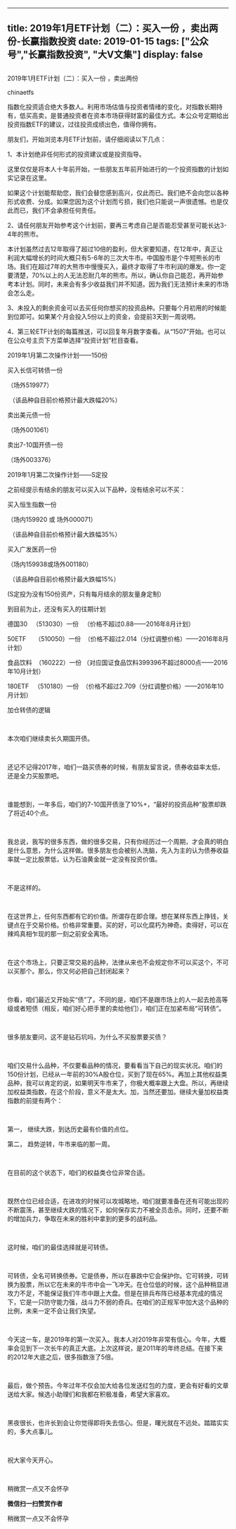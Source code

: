 
---
title:  2019年1月ETF计划（二）：买入一份 ，卖出两份-长赢指数投资
date: 2019-01-15
tags: ["公众号","长赢指数投资", "大V文集"]
display: false
---


## 



2019年1月ETF计划（二）：买入一份 ，卖出两份




chinaetfs




指数化投资适合绝大多数人。利用市场估值与投资者情绪的变化，对指数长期持有，低买高卖，是普通投资者在资本市场获得财富的最佳方式。本公众号定期给出投资指数ETF的建议，过往投资成绩出色，值得你拥有。




<mpvoice frameborder="0" class="res_iframe js_editor_audio audio_iframe place_audio_area" src="/cgi-bin/readtemplate?t=tmpl/audio_tmpl&amp;name=The%20Escape&amp;play_length=03:05" isaac2="1" low_size="349.85" source_size="349.8" high_size="1450.95" name="The&nbsp;Escape" play_length="185000" voice_encode_fileid="MzIwMTIzNDMwNF8yNjUzNDA5MDQz"></mpvoice>





朋友们，开始浏览本月ETF计划前，请仔细阅读以下几点：



1、本计划绝非任何形式的投资建议或是投资指导。



这里仅仅是将本人十年前开始，一些朋友五年前开始进行的一个投资指数的计划如实记录在这里。



如果这个计划能帮助您，我们会替您感到高兴，仅此而已。我们绝不会向您以各种形式收费、分成。如果您因为这个计划而亏损，我们也只能说一声很遗憾。也是仅此而已，我们不会承担任何责任。



2、请任何朋友开始参考这个计划前，要再三考虑自己是否能忍受甚至可能长达3-4年的熊市。



本计划虽然过去12年取得了超过10倍的盈利，但大家要知道，在12年中，真正让利润大幅增长的时间大概只有5-6年的三次大牛市。中国股市是个牛短熊长的市场。我们在超过7年的大熊市中慢慢买入，最终才取得了牛市利润的爆发。你一定要清楚，70%以上的人无法忍耐几年的熊市。所以，确认你自己能忍，再开始参考本计划。同时，未来会有多少收益我们并不知道。因为我们无法预计未来的市场会怎么走。



3、未投入的剩余资金可以去买任何你想买的投资品种。只要每个月初用的时候能到位即可。如果某个月会投入5份以上的资金，会提前3天到一周说明。



4、第三轮ETF计划的每篇推送，可以回复年月数字查看。从“1507”开始。也可以在公众号主页下方菜单选择“投资计划”栏目查看。







2019年1月第二次操作计划——150份



买入长信可转债一份

（场外519977）

&nbsp;（该品种自目前价格预计最大跌幅20%）



卖出美元债一份

（场外001061）



卖出7-10国开债一份

（场外003376）









2019年1月第二次操作计划——S定投

之前经提示有结余的朋友可以买入以下品种，没有结余可以不买：





买入恒生指数一份

（场内159920&nbsp;或 场外000071）

&nbsp;（该品种自目前价格预计最大跌幅35%）



买入广发医药一份

（场内159938或场外001180）

&nbsp;（该品种自目前价格预计最大跌幅15%）





(S定投为没有150份资产，只有每月结余的朋友量身定制）







到目前为止，还没有买入的往期计划

德国30&nbsp;&nbsp; （513030）一份&nbsp;&nbsp; （价格不超过0.88——2016年8月计划）



50ETF&nbsp;&nbsp;&nbsp;&nbsp; （510050）一份&nbsp; （价格不超过2.014（分红调整价格）——2016年8月计划）

食品饮料&nbsp; （160222）一份 （对应国证食品饮料399396不超过8000点——2016年10月计划）

180ETF&nbsp;&nbsp; （510180）一份&nbsp; （价格不超过2.709（分红调整价格）——2016年10月计划）









加仓转债的逻辑

&nbsp;

本次咱们继续卖长久期国开债。

&nbsp;

还记不记得2017年，咱们一路买债券的时候，有朋友留言说，债券收益率太低，还是全力买股票吧。

&nbsp;

谁能想到，一年多后，咱们的7-10国开债涨了10%+，“最好的投资品种”股票却跌了将近40个点。

&nbsp;

我总说，我写的很多东西，做的很多交易，只有你经历过一个周期，才会真的明白是什么意思，为什么这样做。很多朋友也会被别人洗脑，先入为主的认为债券收益率就一定比股票低，认为石油黄金就一定没有投资价值。

&nbsp;

不是这样的。

&nbsp;

在这世界上，任何东西都有它的价值。所谓存在即合理。想在某样东西上挣钱，关键点在于交易价格。价格非常重要。买的好，可以化腐朽为神奇。卖得好，可以在辣鸡真相乍现的那一刻之前安全离场。

&nbsp;

在这个市场上，只要正常交易的品种，法律从来也不会规定你不可以买这个，不可以买那个。那么，你又何必把自己封闭起来？

&nbsp;

你看，咱们最近又开始买“债”了。不同的是，咱们不是跟市场上的人一起去抢高等级或者短债（相反，咱们好心把手里的卖给他们），咱们正在加紧布局“可转债”。

&nbsp;

很多朋友要问，这不是钻石坑吗，为什么不买股票要买债？

&nbsp;

咱们交易什么品种，不仅要看品种的情况，要看看当下自己的现实状况。咱们的150份计划，已经从一年前的30%A股仓位，买到了现在65%。再加上其他权益类品种，我可以肯定的说，如果明天牛市来了，你极大概率跟上大盘。所以，再继续加权益类指数，在这个阶段，意义不是太大。加，当然还要加。继续大量加权益类指数的前提有两个：

&nbsp;

第一， 继续大跌，到达历史最有价值的点位。

第二， 趋势逆转，牛市来临的那一周。

&nbsp;

在目前的这个状态下，咱们的权益类仓位非常合适。

&nbsp;

既然仓位已经合适，在进攻的时候可以攻城略地，咱们就要准备在还有可能出现的不断震荡，甚至继续大跌的情况下，如何保存实力不被全员击杀。同时，还要不断的增加兵力，争取在未来的胜利中拿到的更多的战利品。

&nbsp;

这时候，咱们的最佳选择就是可转债。

&nbsp;

可转债，全名可转换债券。它是债券，所以在暴跌中它会保护你。它可转换，可转换为股票，所以它在未来的牛市中会一飞冲天。在仓位低的时候，这个品种稍显进攻力不足，不能保证我们牛市中跟上大盘。但是在排兵布阵已经基本完成的情况下，它是一只防守能力强，战斗力不弱的奇兵。在咱们的正规军中加大这个品种的比例，未来一定不会让我们失望。

&nbsp;

今天这一车，是2019年的第一次买入。我本人对2019年非常有信心。今年，大概率会见到下一次长牛的真正大底。上次这样说，是2011年的年终总结。在接下来的2012年大底之后，很多指数涨了5倍。

&nbsp;

最后，做个预告。今年过年不仅会加大给各位发送红包的力度，更会有好看的文章送给大家。候选小助理们和我都在积极准备，希望大家喜欢。

&nbsp;

黑夜很长，也许长到会让你觉得即将失去信心。但是，曙光就在不远处。踏踏实实的，多大点事儿。

&nbsp;

祝大家今天开心。

&nbsp;













稍微赏一点又不会怀孕


**微信扫一扫赞赏作者**






稍微赏一点又不会怀孕








